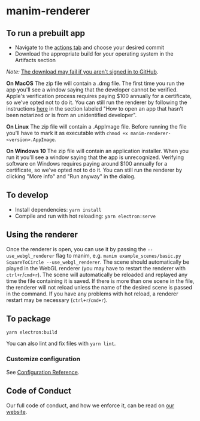 # manim-renderer

## To run a prebuilt app
* Navigate to the [actions tab](https://github.com/ManimCommunity/manim-renderer/actions) and choose your desired commit
* Download the appropriate build for your operating system in the Artifacts section

*Note:* [The download may fail if you aren't signed in to GitHub](https://github.com/actions/upload-artifact/issues/51).

**On MacOS** The zip file will contain a .dmg file. The first time you run the app you'll see a window saying that the developer cannot be verified. Apple's verification process requires paying $100 annually for a certificate, so we've opted not to do it. You can still run the renderer by following the instructions [here](https://support.apple.com/en-us/HT202491) in the section labeled "How to open an app that hasn’t been notarized or is from an unidentified developer".

**On Linux** The zip file will contain a .AppImage file. Before running the file you'll have to mark it as executable with `chmod +x manim-renderer-<version>.AppImage`.

**On Windows 10** The zip file will contain an application installer. When you run it you'll see a window saying that the app is unrecognized. Verifying software on Windows requires paying around $100 annually for a certificate, so we've opted not to do it. You can still run the renderer by clicking "More info" and "Run anyway" in the dialog.

## To develop
* Install dependencies: `yarn install`
* Compile and run with hot reloading: `yarn electron:serve`

## Using the renderer
Once the renderer is open, you can use it by passing the `--use_webgl_renderer` flag to manim, e.g. `manim example_scenes/basic.py SquareToCircle --use_webgl_renderer`. The scene should automatically be played in the WebGL renderer (you may have to restart the renderer with `ctrl+r`/`cmd+r`).
The scene will automatically be reloaded and replayed any time the file containing it is saved. If there is more than one scene in the file, the renderer will not reload unless the name of the desired scene is passed in the command. If you have any problems with hot reload, a renderer restart may be necessary (`ctrl+r`/`cmd+r`).

## To package
`yarn electron:build`

You can also lint and fix files with `yarn lint`.

### Customize configuration
See [Configuration Reference](https://cli.vuejs.org/config/).

## Code of Conduct


Our full code of conduct, and how we enforce it, can be read on [our website](https://docs.manim.community/en/latest/conduct.html).